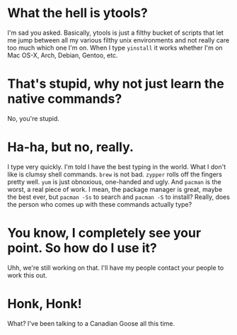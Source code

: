 # What the hell is ytools?

I'm sad you asked.  Basically, ytools is just a filthy bucket of scripts that let me jump between all my various filthy unix environments and not really care too much which one I'm on.  When I type ```yinstall``` it works whether I'm on Mac OS-X, Arch, Debian, Gentoo, etc.

# That's stupid, why not just learn the native commands?

No, you're stupid.

# Ha-ha, but no, really.

I type very quickly.  I'm told I have the best typing in the world.  What I don't like is clumsy shell commands.  ```brew``` is not bad.  ```zypper``` rolls off the fingers pretty well.  ```yum``` is just obnoxious, one-handed and ugly.  And ```pacman``` is the worst, a real piece of work.  I mean, the package manager is great, maybe the best ever, but ```pacman -Ss``` to search and ```pacman -S``` to install?  Really, does the person who comes up with these commands actually type?

# You know, I completely see your point.  So how do I use it?

Uhh, we're still working on that.  I'll have my people contact your people to work this out.

# Honk, Honk!

What? I've been talking to a Canadian Goose all this time.


